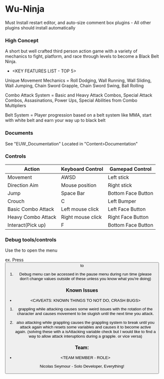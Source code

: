 # Wu-Ninja

Must Install restart editor, and auto-size comment box plugins - All other plugins should install automatically

### High Concept

A short but well crafted third person action game with a variety of mechanics to fight, platform, and race through levels to become a Black Belt Ninja.

* <KEY FEATURES LIST - TOP 5>

Unique Movement Mechanics = Roll Dodging, Wall Running, Wall Sliding, Wall Jumping, Chain Sword Grapple, Chain Sword Swing, Ball Rolling

Combo Attack System = Basic and Heavy Attack Combos, Special Attack Combos, Assasinations, Power Ups, Special Abilities from Combo Multipliers

Belt System = Player progression based on a belt system like MMA, start with white belt and earn your way up to black belt

### Documents

See "EUW_Documentation" Located in "Content>Documentation"

### Controls

Action               | Keyboard Control  | Gamepad Control
---                  |---                |---
Movement             | AWSD              | Left stick
Direction Aim        | Mouse position    | Right stick
Jump                 | Space Bar         | Bottom Face Button
Crouch               | C                 | Left Bumper
Basic Combo Attack   | Left mouse click  | Left Face Button
Heavy Combo Attack   | Right mouse click | Right Face Button
Interact(Pick up)    | F                 | Bottom Face Button

### Debug tools/controls

Use the <key> to open the menu

ex. Press <button> to <trigger behaviour>

1. Debug menu can be accessed in the pause menu during run time (please don't change values outside of these unless you know what you're doing)


### Known Issues

* <CAVEATS: KNOWN THINGS TO NOT DO, CRASH BUGS>

1. grappling while attacking causes some weird issues with the rotation of the character and causes movement to be slugish until the next time you attack.

2. also attacking while grappling causes the grappling system to break until you attack again which resets some variables and causes it to become active again. (solving these with a isAttacking variable check but I would like to find a way to allow attack interuptions during a grapple. or vice versa)

### Team:

* <TEAM MEMBER - ROLE>

Nicolas Seymour - Solo Developer, Everything!
